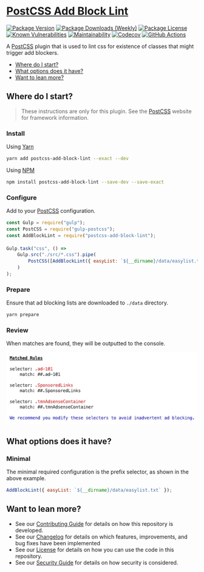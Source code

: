 # [PostCSS Add Block Lint](https://github.com/dbtedman/postcss-add-block-lint)

[![Package Version](https://badgen.net/npm/v/postcss-add-block-lint?label=Latest&style=flat)](https://www.npmjs.com/package/postcss-add-block-lint)
[![Package Downloads (Weekly)](https://badgen.net/npm/dw/postcss-add-block-lint?label=Downloads&style=flat)](https://www.npmjs.com/package/postcss-add-block-lint)
[![Package License](https://badgen.net/npm/license/postcss-add-block-lint?label=License&style=flat)](https://www.npmjs.com/package/postcss-add-block-lint)
[![Known Vulnerabilities](https://snyk.io/test/github/dbtedman/postcss-add-block-lint/badge.svg?style=flat-square)](https://snyk.io/test/github/dbtedman/postcss-add-block-lint)
[![Maintainability](https://api.codeclimate.com/v1/badges/5f29d7853b51d9e84616/maintainability)](https://codeclimate.com/github/dbtedman/postcss-add-block-lint/maintainability)
[![Codecov](https://codecov.io/gh/dbtedman/postcss-add-block-lint/branch/master/graph/badge.svg)](https://codecov.io/gh/dbtedman/postcss-add-block-lint)
[![GitHub Actions](https://github.com/dbtedman/postcss-add-block-lint/workflows/Test/badge.svg)](https://github.com/dbtedman/postcss-add-block-lint/actions?workflow=Test)

A [PostCSS](http://postcss.org) plugin that is used to lint css for existence of classes that might trigger add blockers.

-   [Where do I start?](#where-do-i-start)
-   [What options does it have?](#what-options-does-it-have)
-   [Want to lean more?](#want-to-lean-more)

## Where do I start?

> These instructions are only for this plugin. See the [PostCSS](http://postcss.org) website for framework information.

### Install

Using [Yarn](https://yarnpkg.com/en/package/postcss-add-block-lint)

```bash
yarn add postcss-add-block-lint --exact --dev
```

Using [NPM](https://www.npmjs.com/package/postcss-add-block-lint)

```bash
npm install postcss-add-block-lint --save-dev --save-exact
```

### Configure

Add to your [PostCSS](http://postcss.org) configuration.

```javascript
const Gulp = require("gulp");
const PostCSS = require("gulp-postcss");
const AddBlockLint = require("postcss-add-block-lint");

Gulp.task("css", () =>
    Gulp.src("./src/*.css").pipe(
        PostCSS([AddBlockLint({ easyList: `${__dirname}/data/easylist.txt` })])
    )
);
```

### Prepare

Ensure that ad blocking lists are downloaded to `./data` directory.

```bash
yarn prepare
```

### Review

When matches are found, they will be outputted to the console.

![Error Display](ErrorDisplay.jpg)

## What options does it have?

### Minimal

The minimal required configuration is the prefix selector, as shown in the above example.

```javascript
AddBlockLint({ easyList: `${__dirname}/data/easylist.txt` });
```

## Want to lean more?

-   See our [Contributing Guide](CONTRIBUTING.md) for details on how this repository is developed.
-   See our [Changelog](CHANGELOG.md) for details on which features, improvements, and bug fixes have been implemented
-   See our [License](LICENSE.md) for details on how you can use the code in this repository.
-   See our [Security Guide](SECURITY.md) for details on how security is considered.
